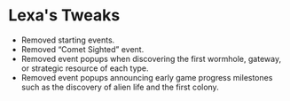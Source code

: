# Lexa's Tweaks

* Removed starting events.
* Removed “Comet Sighted” event.
* Removed event popups when discovering the first wormhole, gateway, or
  strategic resource of each type.
* Removed event popups announcing early game progress milestones such as the
  discovery of alien life and the first colony.